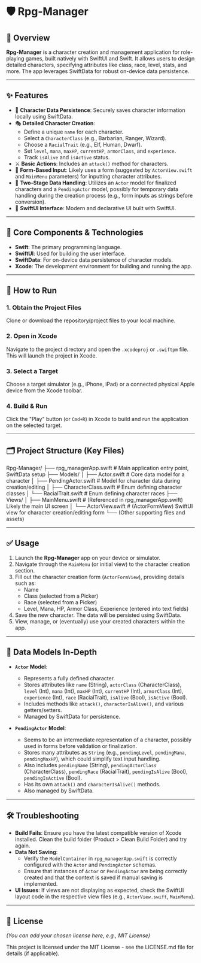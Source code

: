# 🛡️ Rpg-Manager

## 📖 Overview

**Rpg-Manager** is a character creation and management application for role-playing games, built natively with SwiftUI and Swift. It allows users to design detailed characters, specifying attributes like class, race, level, stats, and more. The app leverages SwiftData for robust on-device data persistence.

---

## ✨ Features

* 🔐 **Character Data Persistence**: Securely saves character information locally using SwiftData.
* 🎭 **Detailed Character Creation**:
    * Define a unique `name` for each character.
    * Select a `CharacterClass` (e.g., Barbarian, Ranger, Wizard).
    * Choose a `RacialTrait` (e.g., Elf, Human, Dwarf).
    * Set `level`, `mana`, `maxHP`, `currentHP`, `armorClass`, and `experience`.
    * Track `isAlive` and `isActive` status.
* ⚔️ **Basic Actions**: Includes an `attack()` method for characters.
* 📝 **Form-Based Input**: Likely uses a form (suggested by `ActorView.swift` and `MainMenu` parameters) for inputting character attributes.
* 🔄 **Two-Stage Data Handling**: Utilizes an `Actor` model for finalized characters and a `PendingActor` model, possibly for temporary data handling during the creation process (e.g., form inputs as strings before conversion).
* 📱 **SwiftUI Interface**: Modern and declarative UI built with SwiftUI.

---

## 🧰 Core Components & Technologies

* **Swift**: The primary programming language.
* **SwiftUI**: Used for building the user interface.
* **SwiftData**: For on-device data persistence of character models.
* **Xcode**: The development environment for building and running the app.

---

## 🚀 How to Run

### 1. Obtain the Project Files
   Clone or download the repository/project files to your local machine.

### 2. Open in Xcode
   Navigate to the project directory and open the `.xcodeproj` or `.swiftpm` file. This will launch the project in Xcode.

### 3. Select a Target
   Choose a target simulator (e.g., iPhone, iPad) or a connected physical Apple device from the Xcode toolbar.

### 4. Build & Run
   Click the "Play" button (or `Cmd+R`) in Xcode to build and run the application on the selected target.

---

## 🗂 Project Structure (Key Files)

Rpg-Manager/
├── rpg_managerApp.swift     # Main application entry point, SwiftData setup
├── Models/
│   ├── Actor.swift          # Core data model for a character
│   ├── PendingActor.swift   # Model for character data during creation/editing
│   ├── CharacterClass.swift # Enum defining character classes
│   └── RacialTrait.swift    # Enum defining character races
├── Views/
│   ├── MainMenu.swift       # (Referenced in rpg_managerApp.swift) Likely the main UI screen
│   └── ActorView.swift      # (ActorFormView) SwiftUI view for character creation/editing form
└── (Other supporting files and assets)


---

## ✅ Usage

1.  Launch the **Rpg-Manager** app on your device or simulator.
2.  Navigate through the `MainMenu` (or initial view) to the character creation section.
3.  Fill out the character creation form (`ActorFormView`), providing details such as:
    * Name
    * Class (selected from a Picker)
    * Race (selected from a Picker)
    * Level, Mana, HP, Armor Class, Experience (entered into text fields)
4.  Save the new character. The data will be persisted using SwiftData.
5.  View, manage, or (eventually) use your created characters within the app.

---

## 🧱 Data Models In-Depth

* **`Actor` Model**:
    * Represents a fully defined character.
    * Stores attributes like `name` (String), `actorClass` (CharacterClass), `level` (Int), `mana` (Int), `maxHP` (Int), `currentHP` (Int), `armorClass` (Int), `experience` (Int), `race` (RacialTrait), `isAlive` (Bool), `isActive` (Bool).
    * Includes methods like `attack()`, `characterIsAlive()`, and various getters/setters.
    * Managed by SwiftData for persistence.

* **`PendingActor` Model**:
    * Seems to be an intermediate representation of a character, possibly used in forms before validation or finalization.
    * Stores many attributes as `String` (e.g., `pendingLevel`, `pendingMana`, `pendingMaxHP`), which could simplify text input handling.
    * Also includes `pendingName` (String), `pendingActorClass` (CharacterClass), `pendingRace` (RacialTrait), `pendingIsAlive` (Bool), `pendingIsActive` (Bool).
    * Has its own `attack()` and `characterIsAlive()` methods.
    * Also managed by SwiftData.

---

## 🛠 Troubleshooting

* **Build Fails**: Ensure you have the latest compatible version of Xcode installed. Clean the build folder (Product > Clean Build Folder) and try again.
* **Data Not Saving**:
    * Verify the `ModelContainer` in `rpg_managerApp.swift` is correctly configured with the `Actor` and `PendingActor` schemas.
    * Ensure that instances of `Actor` or `PendingActor` are being correctly created and that the context is saved if manual saving is implemented.
* **UI Issues**: If views are not displaying as expected, check the SwiftUI layout code in the respective view files (e.g., `ActorView.swift`, `MainMenu`).

---

## 📄 License

*(You can add your chosen license here, e.g., MIT License)*

This project is licensed under the MIT License - see the LICENSE.md file for details (if applicable).
